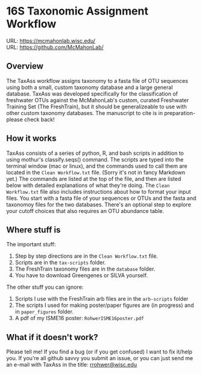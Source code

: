 16S Taxonomic Assignment Workflow
===
URL: https://mcmahonlab.wisc.edu/  
URL: https://github.com/McMahonLab/  

Overview
---

The TaxAss workflow assigns taxonomy to a fasta file of OTU sequences using both a small, custom taxonomy database and a large general database. TaxAss was developed specifically for the classification of freshwater OTUs against the McMahonLab's custom, curated Freshwater Training Set (The FreshTrain), but it should be generalizeable to use with other custom taxonomy databases. The manuscript to cite is in preparation- please check back!


How it works
---

TaxAss consists of a series of python, R, and bash scripts in addition to using mothur's classify.seqs() command.  The scripts are typed into the terminal window (mac or linux), and the commands used to call them are located in the `Clean Workflow.txt` file. (Sorry it's not in fancy Markdown yet.) The commands are listed at the top of the file, and then are listed below with detailed explanations of what they're doing.  The `Clean Workflow.txt` file also includes instructions about how to format your input files.  You start with a fasta file of your sequences or OTUs and the fasta and taxonomoy files for the two databases.  There's an optional step to explore your cutoff choices that also requires an OTU abundance table.


Where stuff is
---

The important stuff:  
1. Step by step directions are in the `Clean Workflow.txt` file.  
2. Scripts are in the `tax-scripts` folder.  
3. The FreshTrain taxonomy files are in the `database` folder.  
4. You have to download Greengenes or SILVA yourself.

The other stuff you can ignore:  
1. Scripts I use with the FreshTrain arb files are in the `arb-scripts` folder  
2. The scripts I used for making poster/paper figures are (in progress) and in `paper_figures` folder.  
3. A pdf of my ISME16 poster: `RohwerISME16poster.pdf`  


What if it doesn't work?
---

Please tell me!  If you find a bug (or if you get confused) I want to fix it/help you.  If you're all github savvy you submit an issue, or you can just send me an e-mail with TaxAss in the title: rrohwer@wisc.edu




